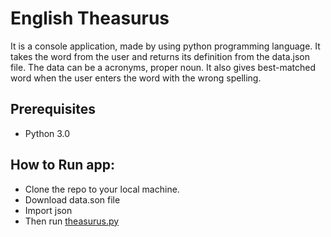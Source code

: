 # English Theasurus
It is a console application, made by using python programming language. It takes the word from the user and returns its definition from the data.json file. The data can be a acronyms, proper noun. It also gives best-matched word when the user enters the word with the wrong spelling.
## Prerequisites
* Python 3.0
## How to Run app:
* Clone the repo to your local machine.
* Download data.son file
* Import json
* Then run [theasurus.py](https://github.com/Subathra19/py_theasurus/blob/main/theasurus.py)
